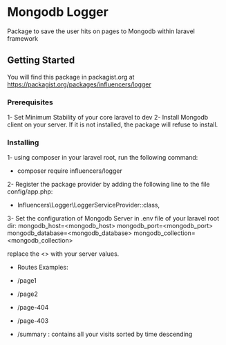 # Mongodb Logger

Package to save the user hits on pages to Mongodb within laravel framework

## Getting Started

You will find this package in packagist.org at https://packagist.org/packages/influencers/logger 

### Prerequisites

1- Set Minimum Stability of your core laravel to dev
2- Install Mongodb client on your server. If it is not installed, the package will refuse to install.

### Installing

1- using composer in your laravel root, run the following command:
- composer require influencers/logger

2- Register the package provider by adding the following line to the file config/app.php:

- Influencers\Logger\LoggerServiceProvider::class,

3- Set the configuration of Mongodb Server in .env file of your laravel root dir:
mongodb_host=<mongodb_host>
mongodb_port=<mongodb_port>
mongodb_database=<mongodb_database>
mongodb_collection=<mongodb_collection>

replace the <> with your server values.

- Routes Examples:

- /page1
- /page2
- /page-404
- /page-403
- /summary : contains all your visits sorted by time descending
